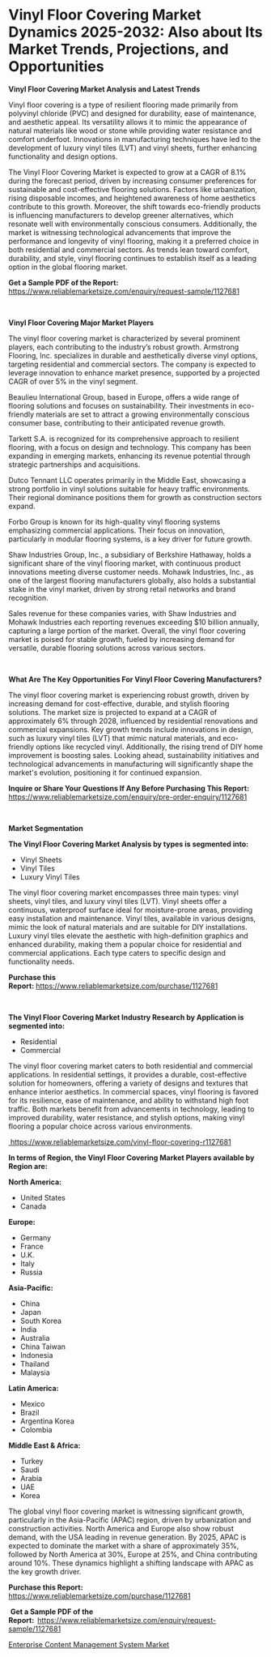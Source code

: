<p><h1>Vinyl Floor Covering Market Dynamics 2025-2032: Also about Its Market Trends, Projections, and Opportunities</h1></p><p><strong>Vinyl Floor Covering Market Analysis and Latest Trends</strong></p>
<p><p>Vinyl floor covering is a type of resilient flooring made primarily from polyvinyl chloride (PVC) and designed for durability, ease of maintenance, and aesthetic appeal. Its versatility allows it to mimic the appearance of natural materials like wood or stone while providing water resistance and comfort underfoot. Innovations in manufacturing techniques have led to the development of luxury vinyl tiles (LVT) and vinyl sheets, further enhancing functionality and design options.</p><p>The Vinyl Floor Covering Market is expected to grow at a CAGR of 8.1% during the forecast period, driven by increasing consumer preferences for sustainable and cost-effective flooring solutions. Factors like urbanization, rising disposable incomes, and heightened awareness of home aesthetics contribute to this growth. Moreover, the shift towards eco-friendly products is influencing manufacturers to develop greener alternatives, which resonate well with environmentally conscious consumers. Additionally, the market is witnessing technological advancements that improve the performance and longevity of vinyl flooring, making it a preferred choice in both residential and commercial sectors. As trends lean toward comfort, durability, and style, vinyl flooring continues to establish itself as a leading option in the global flooring market.</p></p>
<p><strong>Get a Sample PDF of the Report:&nbsp;</strong> <a href="https://www.reliablemarketsize.com/enquiry/request-sample/1127681?utm_campaign=3194&utm_medium=2&utm_source=Github&utm_content=ia&utm_term=06032025&utm_id=vinyl-floor-covering">https://www.reliablemarketsize.com/enquiry/request-sample/1127681</a></p>
<p>&nbsp;</p>
<p><strong>Vinyl Floor Covering Major Market Players</strong></p>
<p><p>The vinyl floor covering market is characterized by several prominent players, each contributing to the industry’s robust growth. Armstrong Flooring, Inc. specializes in durable and aesthetically diverse vinyl options, targeting residential and commercial sectors. The company is expected to leverage innovation to enhance market presence, supported by a projected CAGR of over 5% in the vinyl segment.</p><p>Beaulieu International Group, based in Europe, offers a wide range of flooring solutions and focuses on sustainability. Their investments in eco-friendly materials are set to attract a growing environmentally conscious consumer base, contributing to their anticipated revenue growth.</p><p>Tarkett S.A. is recognized for its comprehensive approach to resilient flooring, with a focus on design and technology. This company has been expanding in emerging markets, enhancing its revenue potential through strategic partnerships and acquisitions.</p><p>Dutco Tennant LLC operates primarily in the Middle East, showcasing a strong portfolio in vinyl solutions suitable for heavy traffic environments. Their regional dominance positions them for growth as construction sectors expand.</p><p>Forbo Group is known for its high-quality vinyl flooring systems emphasizing commercial applications. Their focus on innovation, particularly in modular flooring systems, is a key driver for future growth.</p><p>Shaw Industries Group, Inc., a subsidiary of Berkshire Hathaway, holds a significant share of the vinyl flooring market, with continuous product innovations meeting diverse customer needs. Mohawk Industries, Inc., as one of the largest flooring manufacturers globally, also holds a substantial stake in the vinyl market, driven by strong retail networks and brand recognition.</p><p>Sales revenue for these companies varies, with Shaw Industries and Mohawk Industries each reporting revenues exceeding $10 billion annually, capturing a large portion of the market. Overall, the vinyl floor covering market is poised for stable growth, fueled by increasing demand for versatile, durable flooring solutions across various sectors.</p></p>
<p>&nbsp;</p>
<p><strong>What Are The Key Opportunities For Vinyl Floor Covering Manufacturers?</strong></p>
<p><p>The vinyl floor covering market is experiencing robust growth, driven by increasing demand for cost-effective, durable, and stylish flooring solutions. The market size is projected to expand at a CAGR of approximately 6% through 2028, influenced by residential renovations and commercial expansions. Key growth trends include innovations in design, such as luxury vinyl tiles (LVT) that mimic natural materials, and eco-friendly options like recycled vinyl. Additionally, the rising trend of DIY home improvement is boosting sales. Looking ahead, sustainability initiatives and technological advancements in manufacturing will significantly shape the market's evolution, positioning it for continued expansion.</p></p>
<p><strong>Inquire or Share Your Questions If Any Before Purchasing This Report:</strong> <a href="https://www.reliablemarketsize.com/enquiry/pre-order-enquiry/1127681?utm_campaign=3194&utm_medium=2&utm_source=Github&utm_content=ia&utm_term=06032025&utm_id=vinyl-floor-covering">https://www.reliablemarketsize.com/enquiry/pre-order-enquiry/1127681</a></p>
<p>&nbsp;</p>
<p><strong>Market Segmentation</strong></p>
<p><strong>The Vinyl Floor Covering Market Analysis by types is segmented into:</strong></p>
<p><ul><li>Vinyl Sheets</li><li>Vinyl Tiles</li><li>Luxury Vinyl Tiles</li></ul></p>
<p><p>The vinyl floor covering market encompasses three main types: vinyl sheets, vinyl tiles, and luxury vinyl tiles (LVT). Vinyl sheets offer a continuous, waterproof surface ideal for moisture-prone areas, providing easy installation and maintenance. Vinyl tiles, available in various designs, mimic the look of natural materials and are suitable for DIY installations. Luxury vinyl tiles elevate the aesthetic with high-definition graphics and enhanced durability, making them a popular choice for residential and commercial applications. Each type caters to specific design and functionality needs.</p></p>
<p><strong>Purchase this Report:&nbsp;</strong><a href="https://www.reliablemarketsize.com/purchase/1127681?utm_campaign=3194&utm_medium=2&utm_source=Github&utm_content=ia&utm_term=06032025&utm_id=vinyl-floor-covering">https://www.reliablemarketsize.com/purchase/1127681</a></p>
<p>&nbsp;</p>
<p><strong>The Vinyl Floor Covering Market Industry Research by Application is segmented into:</strong></p>
<p><ul><li>Residential</li><li>Commercial</li></ul></p>
<p><p>The vinyl floor covering market caters to both residential and commercial applications. In residential settings, it provides a durable, cost-effective solution for homeowners, offering a variety of designs and textures that enhance interior aesthetics. In commercial spaces, vinyl flooring is favored for its resilience, ease of maintenance, and ability to withstand high foot traffic. Both markets benefit from advancements in technology, leading to improved durability, water resistance, and stylish options, making vinyl flooring a popular choice across various environments.</p></p>
<p><a href="https://www.reliablemarketsize.com/vinyl-floor-covering-r1127681?utm_campaign=3194&utm_medium=2&utm_source=Github&utm_content=ia&utm_term=06032025&utm_id=vinyl-floor-covering">&nbsp;https://www.reliablemarketsize.com/vinyl-floor-covering-r1127681</a></p>
<p><strong>In terms of Region, the Vinyl Floor Covering Market Players available by Region are:</strong></p>
<p>
    <p> <strong> North America: </strong>
        <ul>
            <li>United States</li>
            <li>Canada</li>
        </ul>
        </p> 
    <p> <strong> Europe: </strong>
        <ul>
            <li>Germany</li>
            <li>France</li>
            <li>U.K.</li>
            <li>Italy</li>
            <li>Russia</li>
        </ul>
        </p> 
    <p> <strong> Asia-Pacific: </strong>
        <ul>
            <li>China</li>
            <li>Japan</li>
            <li>South Korea</li>
            <li>India</li>
            <li>Australia</li>
            <li>China Taiwan</li>
            <li>Indonesia</li>
            <li>Thailand</li>
            <li>Malaysia</li>
        </ul>
        </p> 
    <p> <strong> Latin America: </strong>
        <ul>
            <li>Mexico</li>
            <li>Brazil</li>
            <li>Argentina Korea</li>
            <li>Colombia</li>
        </ul>
        </p> 
    <p> <strong> Middle East & Africa: </strong>
        <ul>
            <li>Turkey</li>
            <li>Saudi</li>
            <li>Arabia</li>
            <li>UAE</li>
            <li>Korea</li>
        </ul>
    </p>
    </p>
<p><p>The global vinyl floor covering market is witnessing significant growth, particularly in the Asia-Pacific (APAC) region, driven by urbanization and construction activities. North America and Europe also show robust demand, with the USA leading in revenue generation. By 2025, APAC is expected to dominate the market with a share of approximately 35%, followed by North America at 30%, Europe at 25%, and China contributing around 10%. These dynamics highlight a shifting landscape with APAC as the key growth driver.</p></p>
<p><strong>Purchase this Report: </strong><a href="https://www.reliablemarketsize.com/purchase/1127681?utm_campaign=3194&utm_medium=2&utm_source=Github&utm_content=ia&utm_term=06032025&utm_id=vinyl-floor-covering">https://www.reliablemarketsize.com/purchase/1127681</a></p>
<p>&nbsp;<strong>Get a Sample PDF of the Report:&nbsp;&nbsp;</strong><a href="https://www.reliablemarketsize.com/enquiry/request-sample/1127681?utm_campaign=3194&utm_medium=2&utm_source=Github&utm_content=ia&utm_term=06032025&utm_id=vinyl-floor-covering">https://www.reliablemarketsize.com/enquiry/request-sample/1127681</a></p>
<p><strong></strong></p>
<p><p><a href="https://github.com/celpabembes/Market-Research-Report-List-1/blob/main/enterprise-content-management-system-market.md?utm_campaign=3194&utm_medium=2&utm_source=Github&utm_content=ia&utm_term=06032025&utm_id=vinyl-floor-covering">Enterprise Content Management System Market</a></p></p>